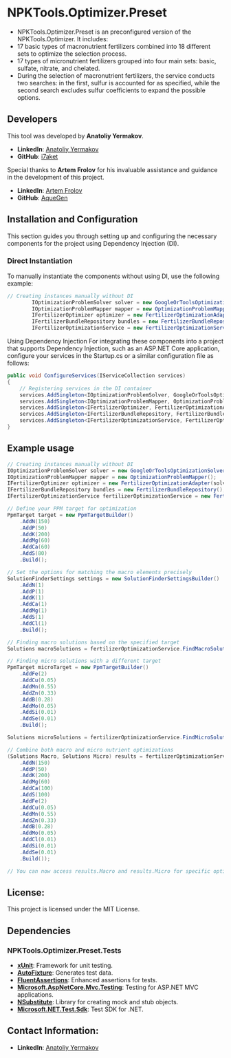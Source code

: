 # NPKTools.Optimizer.Preset
-  NPKTools.Optimizer.Preset is an preconfigured version of the  NPKTools.Optimizer. It includes:
- 17 basic types of macronutrient fertilizers combined into 18 different sets to optimize the selection process.
- 17 types of micronutrient fertilizers grouped into four main sets: basic, sulfate, nitrate, and chelated.
- During the selection of macronutrient fertilizers, the service conducts two searches: in the first, sulfur is accounted for as specified, while the second search excludes sulfur coefficients to expand the possible options.

## Developers
This tool was developed by **Anatoliy Yermakov**.
- **LinkedIn**: [Anatoliy Yermakov](https://www.linkedin.com/in/anatoliyyermakov)
- **GitHub**: [i7aket](https://github.com/i7aket)

Special thanks to **Artem Frolov** for his invaluable assistance and guidance in the development of this project.
- **LinkedIn**: [Artem Frolov](https://www.linkedin.com/in/artfrolov/)
- **GitHub**: [AqueGen](https://github.com/AqueGen)


## Installation and Configuration

This section guides you through setting up and configuring the necessary components for the project using Dependency Injection (DI).

### Direct Instantiation

To manually instantiate the components without using DI, use the following example:

```csharp
// Creating instances manually without DI
        IOptimizationProblemSolver solver = new GoogleOrToolsOptimizationSolver();
        IOptimizationProblemMapper mapper = new OptimizationProblemMapper();
        IFertilizerOptimizer optimizer = new FertilizerOptimizationAdapter(solver, mapper);
        IFertilizerBundleRepository bundles = new FertilizerBundleRepository();        
        IFertilizerOptimizationService = new FertilizerOptimizationService(optimizer, bundles);
```
Using Dependency Injection
For integrating these components into a project that supports Dependency Injection, such as an ASP.NET Core application, configure your services in the Startup.cs or a similar configuration file as follows:
```csharp
public void ConfigureServices(IServiceCollection services)
{
    // Registering services in the DI container
    services.AddSingleton<IOptimizationProblemSolver, GoogleOrToolsOptimizationSolver>();
    services.AddSingleton<IOptimizationProblemMapper, OptimizationProblemMapper>();
    services.AddSingleton<IFertilizerOptimizer, FertilizerOptimizationAdapter>();
    services.AddSingleton<IFertilizerBundleRepository, FertilizerBundleRepository>();
    services.AddSingleton<IFertilizerOptimizationService, FertilizerOptimizationService>();
}
```

## Example usage
```csharp
// Creating instances manually without DI
IOptimizationProblemSolver solver = new GoogleOrToolsOptimizationSolver();
IOptimizationProblemMapper mapper = new OptimizationProblemMapper();
IFertilizerOptimizer optimizer = new FertilizerOptimizationAdapter(solver, mapper);
IFertilizerBundleRepository bundles = new FertilizerBundleRepository();
IFertilizerOptimizationService fertilizerOptimizationService = new FertilizerOptimizationService(optimizer, bundles);

// Define your PPM target for optimization
PpmTarget target = new PpmTargetBuilder()
    .AddN(150)
    .AddP(50)
    .AddK(200)
    .AddMg(60)
    .AddCa(60)
    .AddS(80)
    .Build();

// Set the options for matching the macro elements precisely
SolutionFinderSettings settings = new SolutionFinderSettingsBuilder()
    .AddN(1)
    .AddP(1)
    .AddK(1)
    .AddCa(1)
    .AddMg(1)
    .AddS(1)
    .AddCl(1)
    .Build();

// Finding macro solutions based on the specified target
Solutions macroSolutions = fertilizerOptimizationService.FindMacroSolutions(target);

// Finding micro solutions with a different target
PpmTarget microTarget = new PpmTargetBuilder()
    .AddFe(2)
    .AddCu(0.05)
    .AddMn(0.55)
    .AddZn(0.33)
    .AddB(0.28)
    .AddMo(0.05)
    .AddSi(0.01)
    .AddSe(0.01)
    .Build();

Solutions microSolutions = fertilizerOptimizationService.FindMicroSolutions(microTarget);

// Combine both macro and micro nutrient optimizations
(Solutions Macro, Solutions Micro) results = fertilizerOptimizationService.FindSolutions(new PpmTargetBuilder()
    .AddN(150)
    .AddP(50)
    .AddK(200)
    .AddMg(60)
    .AddCa(100)
    .AddS(100)
    .AddFe(2)
    .AddCu(0.05)
    .AddMn(0.55)
    .AddZn(0.33)
    .AddB(0.28)
    .AddMo(0.05)
    .AddCl(0.01)
    .AddSi(0.01)
    .AddSe(0.01)
    .Build());

// You can now access results.Macro and results.Micro for specific optimizations
```

## License:
This project is licensed under the MIT License.

## Dependencies
### NPKTools.Optimizer.Preset.Tests
- [**xUnit**](https://xunit.net/): Framework for unit testing.
- [**AutoFixture**](https://github.com/AutoFixture/AutoFixture): Generates test data.
- [**FluentAssertions**](https://fluentassertions.com/): Enhanced assertions for tests.
- [**Microsoft.AspNetCore.Mvc.Testing**](https://docs.microsoft.com/en-us/aspnet/core/test/integration-tests?view=aspnetcore-6.0): Testing for ASP.NET MVC applications.
- [**NSubstitute**](https://nsubstitute.github.io/): Library for creating mock and stub objects.
- [**Microsoft.NET.Test.Sdk**](https://www.nuget.org/packages/Microsoft.NET.Test.Sdk/): Test SDK for .NET.

## Contact Information:
- **LinkedIn**: [Anatoliy Yermakov](https://www.linkedin.com/in/anatoliyyermakov)
